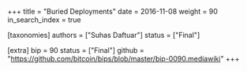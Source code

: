 +++
title = "Buried Deployments"
date = 2016-11-08
weight = 90
in_search_index = true

[taxonomies]
authors = ["Suhas Daftuar"]
status = ["Final"]

[extra]
bip = 90
status = ["Final"]
github = "https://github.com/bitcoin/bips/blob/master/bip-0090.mediawiki"
+++

